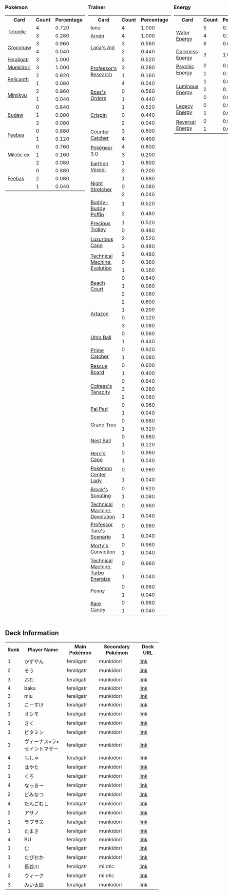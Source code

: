 
<div style="display: flex;">
<div style="flex: 1; margin-right: 10px;">
<h3>Pokémon</h3><table><tr><th>Card</th><th>Count</th><th>Percentage</th></tr><tr><td rowspan='2'><a href='https://limitlesstcg.com/cards/TEF/39'>Totodile</a></td><td>4</td><td>0.720</td></tr><tr><td>3</td><td>0.280</td></tr><tr><td rowspan='2'><a href='https://limitlesstcg.com/cards/TEF/40'>Croconaw</a></td><td>3</td><td>0.960</td></tr><tr><td>4</td><td>0.040</td></tr><tr><td rowspan='1'><a href='https://limitlesstcg.com/cards/TEF/41'>Feraligatr</a></td><td>3</td><td>1.000</td></tr><tr><td rowspan='1'><a href='https://limitlesstcg.com/cards/TWM/95'>Munkidori</a></td><td>3</td><td>1.000</td></tr><tr><td rowspan='2'><a href='https://limitlesstcg.com/cards/TEF/84'>Relicanth</a></td><td>2</td><td>0.920</td></tr><tr><td>1</td><td>0.080</td></tr><tr><td rowspan='2'><a href='https://limitlesstcg.com/cards/PAL/97'>Mimikyu</a></td><td>2</td><td>0.960</td></tr><tr><td>1</td><td>0.040</td></tr><tr><td rowspan='3'><a href='https://limitlesstcg.com/cards/PRE/4'>Budew</a></td><td>0</td><td>0.840</td></tr><tr><td>1</td><td>0.080</td></tr><tr><td>2</td><td>0.080</td></tr><tr><td rowspan='2'><a href='https://limitlesstcg.com/cards/TWM/49'>Feebas</a></td><td>0</td><td>0.880</td></tr><tr><td>1</td><td>0.120</td></tr><tr><td rowspan='3'><a href='https://limitlesstcg.com/cards/SSP/42'>Milotic ex</a></td><td>0</td><td>0.760</td></tr><tr><td>1</td><td>0.160</td></tr><tr><td>2</td><td>0.080</td></tr><tr><td rowspan='3'><a href='https://limitlesstcg.com/cards/SSP/41'>Feebas</a></td><td>0</td><td>0.880</td></tr><tr><td>2</td><td>0.080</td></tr><tr><td>1</td><td>0.040</td></tr></table>
</div><div style='flex: 1; margin-right: 10px;'><h3>Trainer</h3><table><tr><th>Card</th><th>Count</th><th>Percentage</th></tr><tr><td rowspan='1'><a href='https://limitlesstcg.com/cards/PAL/185'>Iono</a></td><td>4</td><td>1.000</td></tr><tr><td rowspan='1'><a href='https://limitlesstcg.com/cards/OBF/186'>Arven</a></td><td>4</td><td>1.000</td></tr><tr><td rowspan='2'><a href='https://limitlesstcg.com/cards/TWM/155'>Lana's Aid</a></td><td>3</td><td>0.560</td></tr><tr><td>2</td><td>0.440</td></tr><tr><td rowspan='4'><a href='https://limitlesstcg.com/cards/SVI/189'>Professor's Research</a></td><td>2</td><td>0.520</td></tr><tr><td>3</td><td>0.280</td></tr><tr><td>1</td><td>0.160</td></tr><tr><td>4</td><td>0.040</td></tr><tr><td rowspan='2'><a href='https://limitlesstcg.com/cards/PAL/172'>Boss's Orders</a></td><td>0</td><td>0.560</td></tr><tr><td>1</td><td>0.440</td></tr><tr><td rowspan='3'><a href='https://limitlesstcg.com/cards/SCR/133'>Crispin</a></td><td>1</td><td>0.520</td></tr><tr><td>0</td><td>0.440</td></tr><tr><td>2</td><td>0.040</td></tr><tr><td rowspan='2'><a href='https://limitlesstcg.com/cards/PAR/160'>Counter Catcher</a></td><td>3</td><td>0.600</td></tr><tr><td>4</td><td>0.400</td></tr><tr><td rowspan='2'><a href='https://limitlesstcg.com/cards/SVI/186'>Pokégear 3.0</a></td><td>4</td><td>0.800</td></tr><tr><td>3</td><td>0.200</td></tr><tr><td rowspan='2'><a href='https://limitlesstcg.com/cards/PAR/163'>Earthen Vessel</a></td><td>1</td><td>0.800</td></tr><tr><td>2</td><td>0.200</td></tr><tr><td rowspan='3'><a href='https://limitlesstcg.com/cards/SFA/61'>Night Stretcher</a></td><td>1</td><td>0.880</td></tr><tr><td>0</td><td>0.080</td></tr><tr><td>2</td><td>0.040</td></tr><tr><td rowspan='2'><a href='https://limitlesstcg.com/cards/TEF/144'>Buddy-Buddy Poffin</a></td><td>1</td><td>0.520</td></tr><tr><td>2</td><td>0.480</td></tr><tr><td rowspan='2'><a href='https://limitlesstcg.com/cards/SSP/185'>Precious Trolley</a></td><td>1</td><td>0.520</td></tr><tr><td>0</td><td>0.480</td></tr><tr><td rowspan='2'><a href='https://limitlesstcg.com/cards/PAR/166'>Luxurious Cape</a></td><td>2</td><td>0.520</td></tr><tr><td>3</td><td>0.480</td></tr><tr><td rowspan='3'><a href='https://limitlesstcg.com/cards/PAR/178'>Technical Machine: Evolution</a></td><td>2</td><td>0.480</td></tr><tr><td>0</td><td>0.360</td></tr><tr><td>1</td><td>0.160</td></tr><tr><td rowspan='3'><a href='https://limitlesstcg.com/cards/SVI/167'>Beach Court</a></td><td>0</td><td>0.840</td></tr><tr><td>1</td><td>0.080</td></tr><tr><td>2</td><td>0.080</td></tr><tr><td rowspan='4'><a href='https://limitlesstcg.com/cards/PAL/171'>Artazon</a></td><td>2</td><td>0.600</td></tr><tr><td>1</td><td>0.200</td></tr><tr><td>0</td><td>0.120</td></tr><tr><td>3</td><td>0.080</td></tr><tr><td rowspan='2'><a href='https://limitlesstcg.com/cards/SVI/196'>Ultra Ball</a></td><td>0</td><td>0.560</td></tr><tr><td>1</td><td>0.440</td></tr><tr><td rowspan='2'><a href='https://limitlesstcg.com/cards/TEF/157'>Prime Catcher</a></td><td>0</td><td>0.920</td></tr><tr><td>1</td><td>0.080</td></tr><tr><td rowspan='2'><a href='https://limitlesstcg.com/cards/TEF/159'>Rescue Board</a></td><td>0</td><td>0.600</td></tr><tr><td>1</td><td>0.400</td></tr><tr><td rowspan='3'><a href='https://limitlesstcg.com/cards/SFA/57'>Colress's Tenacity</a></td><td>0</td><td>0.640</td></tr><tr><td>3</td><td>0.280</td></tr><tr><td>2</td><td>0.080</td></tr><tr><td rowspan='2'><a href='https://limitlesstcg.com/cards/SVI/182'>Pal Pad</a></td><td>0</td><td>0.960</td></tr><tr><td>1</td><td>0.040</td></tr><tr><td rowspan='2'><a href='https://limitlesstcg.com/cards/SCR/136'>Grand Tree</a></td><td>0</td><td>0.680</td></tr><tr><td>1</td><td>0.320</td></tr><tr><td rowspan='2'><a href='https://limitlesstcg.com/cards/SVI/181'>Nest Ball</a></td><td>0</td><td>0.880</td></tr><tr><td>1</td><td>0.120</td></tr><tr><td rowspan='2'><a href='https://limitlesstcg.com/cards/TEF/152'>Hero's Cape</a></td><td>0</td><td>0.960</td></tr><tr><td>1</td><td>0.040</td></tr><tr><td rowspan='2'><a href='https://limitlesstcg.com/cards/SSH/176'>Pokémon Center Lady</a></td><td>0</td><td>0.960</td></tr><tr><td>1</td><td>0.040</td></tr><tr><td rowspan='2'><a href='https://limitlesstcg.com/cards/jp/SV9/96?translate=en'>Brock's Scouting</a></td><td>0</td><td>0.920</td></tr><tr><td>1</td><td>0.080</td></tr><tr><td rowspan='2'><a href='https://limitlesstcg.com/cards/PAR/177'>Technical Machine: Devolution</a></td><td>0</td><td>0.960</td></tr><tr><td>1</td><td>0.040</td></tr><tr><td rowspan='2'><a href='https://limitlesstcg.com/cards/PAR/171'>Professor Turo's Scenario</a></td><td>0</td><td>0.960</td></tr><tr><td>1</td><td>0.040</td></tr><tr><td rowspan='2'><a href='https://limitlesstcg.com/cards/TEF/155'>Morty's Conviction</a></td><td>0</td><td>0.960</td></tr><tr><td>1</td><td>0.040</td></tr><tr><td rowspan='2'><a href='https://limitlesstcg.com/cards/PAR/179'>Technical Machine: Turbo Energize</a></td><td>0</td><td>0.960</td></tr><tr><td>1</td><td>0.040</td></tr><tr><td rowspan='2'><a href='https://limitlesstcg.com/cards/SVI/183'>Penny</a></td><td>0</td><td>0.960</td></tr><tr><td>1</td><td>0.040</td></tr><tr><td rowspan='2'><a href='https://limitlesstcg.com/cards/SVI/191'>Rare Candy</a></td><td>0</td><td>0.960</td></tr><tr><td>1</td><td>0.040</td></tr></table>
</div><div style='flex: 1; margin-right: 10px;'><h3>Energy</h3><table><tr><th>Card</th><th>Count</th><th>Percentage</th></tr><tr><td rowspan='3'><a href='https://limitlesstcg.com/cards/SVE/11'>Water Energy</a></td><td>5</td><td>0.720</td></tr><tr><td>4</td><td>0.240</td></tr><tr><td>6</td><td>0.040</td></tr><tr><td rowspan='1'><a href='https://limitlesstcg.com/cards/SVE/15'>Darkness Energy</a></td><td>3</td><td>1.000</td></tr><tr><td rowspan='2'><a href='https://limitlesstcg.com/cards/SVE/13'>Psychic Energy</a></td><td>0</td><td>0.880</td></tr><tr><td>1</td><td>0.120</td></tr><tr><td rowspan='3'><a href='https://limitlesstcg.com/cards/PAL/191'>Luminous Energy</a></td><td>1</td><td>0.800</td></tr><tr><td>2</td><td>0.120</td></tr><tr><td>0</td><td>0.080</td></tr><tr><td rowspan='2'><a href='https://limitlesstcg.com/cards/TWM/167'>Legacy Energy</a></td><td>0</td><td>0.960</td></tr><tr><td>1</td><td>0.040</td></tr><tr><td rowspan='2'><a href='https://limitlesstcg.com/cards/PAL/192'>Reversal Energy</a></td><td>0</td><td>0.960</td></tr><tr><td>1</td><td>0.040</td></tr></table>
</div></div>

## Deck Information

<table>
<tr><th>Rank</th><th>Player Name</th><th>Main Pokémon</th><th>Secondary Pokémon</th><th>Deck URL</th></tr>
<tr><td>1</td><td>かずやん</td><td>feraligatr</td><td>munkidori</td><td><a href='https://limitlesstcg.com/decks/list/jp/30198'>link</a></td></tr><tr><td>2</td><td>そう</td><td>feraligatr</td><td>munkidori</td><td><a href='https://limitlesstcg.com/decks/list/jp/30040'>link</a></td></tr><tr><td>3</td><td>おむ</td><td>feraligatr</td><td>munkidori</td><td><a href='https://limitlesstcg.com/decks/list/jp/30041'>link</a></td></tr><tr><td>4</td><td>baku</td><td>feraligatr</td><td>munkidori</td><td><a href='https://limitlesstcg.com/decks/list/jp/29772'>link</a></td></tr><tr><td>3</td><td>miu</td><td>feraligatr</td><td>munkidori</td><td><a href='https://limitlesstcg.com/decks/list/jp/29659'>link</a></td></tr><tr><td>1</td><td>こーすけ</td><td>feraligatr</td><td>munkidori</td><td><a href='https://limitlesstcg.com/decks/list/jp/29610'>link</a></td></tr><tr><td>3</td><td>オシモ</td><td>feraligatr</td><td>munkidori</td><td><a href='https://limitlesstcg.com/decks/list/jp/29372'>link</a></td></tr><tr><td>1</td><td>きく</td><td>feraligatr</td><td>munkidori</td><td><a href='https://limitlesstcg.com/decks/list/jp/29275'>link</a></td></tr><tr><td>1</td><td>ビタミン</td><td>feraligatr</td><td>munkidori</td><td><a href='https://limitlesstcg.com/decks/list/jp/29180'>link</a></td></tr><tr><td>3</td><td>ヴィーナス•ラ•セイントマザー</td><td>feraligatr</td><td>munkidori</td><td><a href='https://limitlesstcg.com/decks/list/jp/29134'>link</a></td></tr><tr><td>4</td><td>もしゃ</td><td>feraligatr</td><td>munkidori</td><td><a href='https://limitlesstcg.com/decks/list/jp/29119'>link</a></td></tr><tr><td>2</td><td>はやた</td><td>feraligatr</td><td>munkidori</td><td><a href='https://limitlesstcg.com/decks/list/jp/29070'>link</a></td></tr><tr><td>1</td><td>くろ</td><td>feraligatr</td><td>munkidori</td><td><a href='https://limitlesstcg.com/decks/list/jp/28989'>link</a></td></tr><tr><td>4</td><td>なっきー</td><td>feraligatr</td><td>munkidori</td><td><a href='https://limitlesstcg.com/decks/list/jp/28786'>link</a></td></tr><tr><td>2</td><td>どみなつ</td><td>feraligatr</td><td>munkidori</td><td><a href='https://limitlesstcg.com/decks/list/jp/28532'>link</a></td></tr><tr><td>4</td><td>だんごむし</td><td>feraligatr</td><td>munkidori</td><td><a href='https://limitlesstcg.com/decks/list/jp/28518'>link</a></td></tr><tr><td>2</td><td>アサノ</td><td>feraligatr</td><td>munkidori</td><td><a href='https://limitlesstcg.com/decks/list/jp/28121'>link</a></td></tr><tr><td>1</td><td>ラプラス</td><td>feraligatr</td><td>munkidori</td><td><a href='https://limitlesstcg.com/decks/list/jp/28184'>link</a></td></tr><tr><td>1</td><td>たまき</td><td>feraligatr</td><td>munkidori</td><td><a href='https://limitlesstcg.com/decks/list/jp/28121'>link</a></td></tr><tr><td>4</td><td>BU</td><td>feraligatr</td><td>munkidori</td><td><a href='https://limitlesstcg.com/decks/list/jp/28101'>link</a></td></tr><tr><td>1</td><td>む</td><td>feraligatr</td><td>munkidori</td><td><a href='https://limitlesstcg.com/decks/list/jp/28082'>link</a></td></tr><tr><td>1</td><td>たぴおか</td><td>feraligatr</td><td>munkidori</td><td><a href='https://limitlesstcg.com/decks/list/jp/31179'>link</a></td></tr><tr><td>1</td><td>長谷川</td><td>feraligatr</td><td>milotic</td><td><a href='https://limitlesstcg.com/decks/list/jp/30958'>link</a></td></tr><tr><td>2</td><td>ウィーク</td><td>feraligatr</td><td>milotic</td><td><a href='https://limitlesstcg.com/decks/list/jp/30880'>link</a></td></tr><tr><td>3</td><td>みい太郎</td><td>feraligatr</td><td>munkidori</td><td><a href='https://limitlesstcg.com/decks/list/jp/30598'>link</a></td></tr></table>